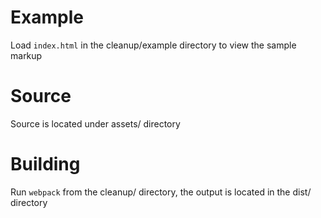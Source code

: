 # Example

Load `index.html` in the cleanup/example directory to view the sample markup

# Source

Source is located under assets/ directory

# Building

Run `webpack` from the cleanup/ directory, the output is located in the dist/ directory
